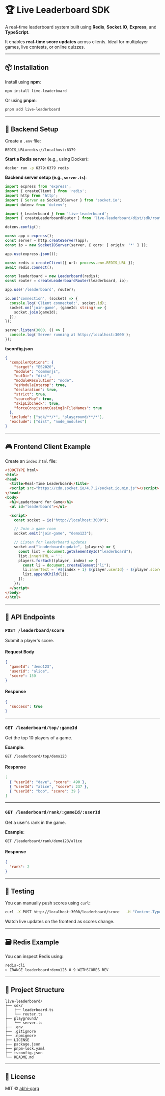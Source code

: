 # 🏆 Live Leaderboard SDK

A real-time leaderboard system built using **Redis**, **Socket.IO**, **Express**, and **TypeScript**.

It enables **real-time score updates** across clients. Ideal for multiplayer games, live contests, or online quizzes.

---

## 📦 Installation

Install using **npm**:

```bash
npm install live-leaderboard
```

Or using **pnpm**:

```bash
pnpm add live-leaderboard
```

---

## 🚀 Backend Setup

Create a `.env` file:

```env
REDIS_URL=redis://localhost:6379
```

**Start a Redis server** (e.g., using Docker):

```bash
docker run -p 6379:6379 redis
```

**Backend server setup (e.g., `server.ts`)**:

```ts
import express from 'express';
import { createClient } from 'redis';
import http from 'http';
import { Server as SocketIOServer } from 'socket.io';
import dotenv from 'dotenv';

import { Leaderboard } from 'live-leaderboard';
import { createLeaderboardRouter } from 'live-leaderboard/dist/sdk/router';

dotenv.config();

const app = express();
const server = http.createServer(app);
const io = new SocketIOServer(server, { cors: { origin: '*' } });

app.use(express.json());

const redis = createClient({ url: process.env.REDIS_URL });
await redis.connect();

const leaderboard = new Leaderboard(redis);
const router = createLeaderboardRouter(leaderboard, io);

app.use('/leaderboard', router);

io.on('connection', (socket) => {
  console.log('Client connected:', socket.id);
  socket.on('join-game', (gameId: string) => {
    socket.join(gameId);
  });
});

server.listen(3000, () => {
  console.log('Server running at http://localhost:3000');
});
```

**tsconfig.json**
```json
{
  "compilerOptions": {
    "target": "ES2020",
    "module": "commonjs",
    "outDir": "dist",
    "moduleResolution": "node",
    "esModuleInterop": true,
    "declaration": true,
    "strict": true,
    "sourceMap": true,
    "skipLibCheck": true,
    "forceConsistentCasingInFileNames": true
  },
  "include": ["sdk/**/*", "playground/**/*"],
  "exclude": ["dist", "node_modules"]
}
```

---

## 🎮 Frontend Client Example

Create an `index.html` file:

```html
<!DOCTYPE html>
<html>
<head>
  <title>Real-Time Leaderboard</title>
  <script src="https://cdn.socket.io/4.7.2/socket.io.min.js"></script>
</head>
<body>
  <h1>Leaderboard for Game</h1>
  <ul id="leaderboard"></ul>

  <script>
    const socket = io("http://localhost:3000");

    // Join a game room
    socket.emit("join-game", "demo123");

    // Listen for leaderboard updates
    socket.on("leaderboard:update", (players) => {
      const list = document.getElementById("leaderboard");
      list.innerHTML = '';
      players.forEach((player, index) => {
        const li = document.createElement("li");
        li.innerText = `#${index + 1} ${player.userId} - ${player.score}`;
        list.appendChild(li);
      });
    });
  </script>
</body>
</html>
```

---

## 📡 API Endpoints

### `POST /leaderboard/score`

Submit a player's score.

#### Request Body

```json
{
  "gameId": "demo123",
  "userId": "alice",
  "score": 150
}
```

#### Response

```json
{
  "success": true
}
```

---

### `GET /leaderboard/top/:gameId`

Get the top 10 players of a game.

**Example:**

```
GET /leaderboard/top/demo123
```

#### Response

```json
[
  { "userId": "dave", "score": 490 },
  { "userId": "alice", "score": 237 },
  { "userId": "bob", "score": 39 }
]
```

---

### `GET /leaderboard/rank/:gameId/:userId`

Get a user's rank in the game.

**Example:**

```
GET /leaderboard/rank/demo123/alice
```

#### Response

```json
{
  "rank": 2
}
```

---

## 🧪 Testing

You can manually push scores using `curl`:

```bash
curl -X POST http://localhost:3000/leaderboard/score   -H "Content-Type: application/json"   -d '{"gameId":"demo123", "userId":"charlie", "score":300}'
```

Watch live updates on the frontend as scores change.

---

## 🗃 Redis Example

You can inspect Redis using:

```bash
redis-cli
> ZRANGE leaderboard:demo123 0 9 WITHSCORES REV
```

---

## 📁 Project Structure

```
live-leaderboard/
├── sdk/
│   ├── leaderboard.ts
│   └── router.ts
├── playground/
│   └── server.ts
├── .env
├── .gitignore
├── .npmignore
├── LICENSE
├── package.json
├── pnpm-lock.yaml
├── tsconfig.json
└── README.md

```

---

## 📝 License

MIT © [abhi-garg](https://www.npmjs.com/~abhi-garg)
